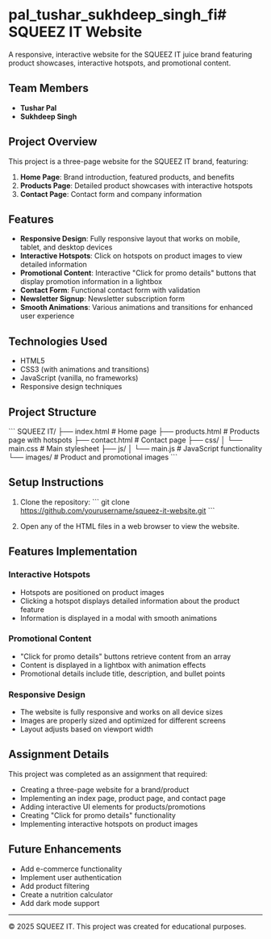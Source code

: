 # pal_tushar_sukhdeep_singh_fi# SQUEEZ IT Website

A responsive, interactive website for the SQUEEZ IT juice brand featuring product showcases, interactive hotspots, and promotional content.

## Team Members

- **Tushar Pal**
- **Sukhdeep Singh**

## Project Overview

This project is a three-page website for the SQUEEZ IT brand, featuring:

1. **Home Page**: Brand introduction, featured products, and benefits
2. **Products Page**: Detailed product showcases with interactive hotspots
3. **Contact Page**: Contact form and company information

## Features

- **Responsive Design**: Fully responsive layout that works on mobile, tablet, and desktop devices
- **Interactive Hotspots**: Click on hotspots on product images to view detailed information
- **Promotional Content**: Interactive "Click for promo details" buttons that display promotion information in a lightbox
- **Contact Form**: Functional contact form with validation
- **Newsletter Signup**: Newsletter subscription form
- **Smooth Animations**: Various animations and transitions for enhanced user experience

## Technologies Used

- HTML5
- CSS3 (with animations and transitions)
- JavaScript (vanilla, no frameworks)
- Responsive design techniques

## Project Structure

\`\`\`
SQUEEZ IT/
├── index.html              # Home page
├── products.html           # Products page with hotspots
├── contact.html            # Contact page
├── css/
│   └── main.css            # Main stylesheet
├── js/
│   └── main.js             # JavaScript functionality
└── images/                 # Product and promotional images
\`\`\`

## Setup Instructions

1. Clone the repository:
   \`\`\`
   git clone https://github.com/yourusername/squeez-it-website.git
   \`\`\`

2. Open any of the HTML files in a web browser to view the website.

## Features Implementation

### Interactive Hotspots
- Hotspots are positioned on product images
- Clicking a hotspot displays detailed information about the product feature
- Information is displayed in a modal with smooth animations

### Promotional Content
- "Click for promo details" buttons retrieve content from an array
- Content is displayed in a lightbox with animation effects
- Promotional details include title, description, and bullet points

### Responsive Design
- The website is fully responsive and works on all device sizes
- Images are properly sized and optimized for different screens
- Layout adjusts based on viewport width

## Assignment Details

This project was completed as an assignment that required:
- Creating a three-page website for a brand/product
- Implementing an index page, product page, and contact page
- Adding interactive UI elements for products/promotions
- Creating "Click for promo details" functionality
- Implementing interactive hotspots on product images

## Future Enhancements

- Add e-commerce functionality
- Implement user authentication
- Add product filtering
- Create a nutrition calculator
- Add dark mode support

---

© 2025 SQUEEZ IT. This project was created for educational purposes.
